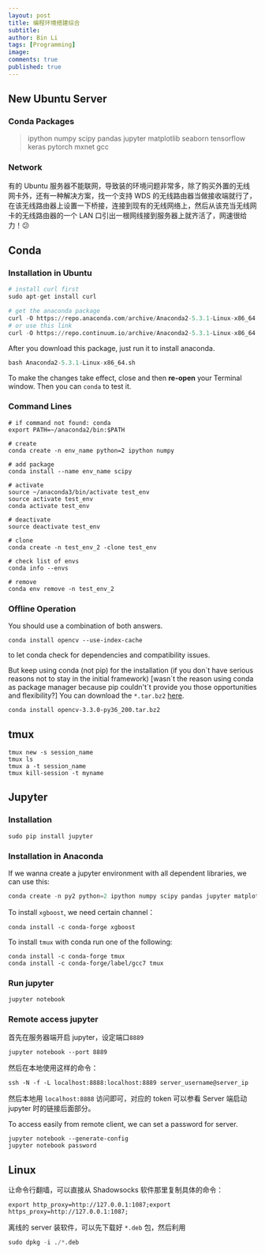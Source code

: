 ```yaml
---
layout: post
title: 编程环境搭建综合
subtitle:
author: Bin Li
tags: [Programming]
image: 
comments: true
published: true
---
```


## New Ubuntu Server
### Conda Packages
> ipython numpy scipy pandas jupyter matplotlib seaborn tensorflow keras pytorch mxnet gcc

### Network
有的 Ubuntu 服务器不能联网，导致装的环境问题非常多，除了购买外置的无线网卡外，还有一种解决方案，找一个支持 WDS 的无线路由器当做接收端就行了，在该无线路由器上设置一下桥接，连接到现有的无线网络上，然后从该充当无线网卡的无线路由器的一个 LAN 口引出一根网线接到服务器上就齐活了，网速很给力！😕

## Conda
### Installation in Ubuntu
```python
# install curl first
sudo apt-get install curl

# get the anaconda package
curl -O https://repo.anaconda.com/archive/Anaconda2-5.3.1-Linux-x86_64.sh
# or use this link
curl -O https://repo.continuum.io/archive/Anaconda2-5.3.1-Linux-x86_64.sh
```

After you download this package, just run it to install anaconda.

```python
bash Anaconda2-5.3.1-Linux-x86_64.sh
```

To make the changes take effect, close and then **re-open** your Terminal window. Then you can `conda` to test it.

### Command Lines

```
# if command not found: conda
export PATH=~/anaconda2/bin:$PATH

# create
conda create -n env_name python=2 ipython numpy

# add package
conda install --name env_name scipy

# activate
source ~/anaconda3/bin/activate test_env
source activate test_env
conda activate test_env

# deactivate
source deactivate test_env

# clone
conda create -n test_env_2 -clone test_env

# check list of envs
conda info --envs

# remove
conda env remove -n test_env_2
```

### Offline Operation
You should use a combination of both answers.
```shell
conda install opencv --use-index-cache
```
to let conda check for dependencies and compatibility issues.

But keep using conda (not pip) for the installation (if you don´t have serious reasons not to stay in the initial framework) [wasn´t the reason using conda as package manager because pip couldn't´t provide you those opportunities and flexibility?] You can download the `*.tar.bz2` [here](https://anaconda.org/anaconda/repo).
```
conda install opencv-3.3.0-py36_200.tar.bz2
```

## tmux
```
tmux new -s session_name
tmux ls
tmux a -t session_name
tmux kill-session -t myname
```

## Jupyter
### Installation
```
sudo pip install jupyter
```

### Installation in Anaconda
If we wanna create a jupyter environment with all dependent libraries, we can use this:

```python
conda create -n py2 python=2 ipython numpy scipy pandas jupyter matplotlib seaborn 
```

To install `xgboost`, we need certain channel：
```shell
conda install -c conda-forge xgboost 
```

To install `tmux` with conda run one of the following:
```shell
conda install -c conda-forge tmux 
conda install -c conda-forge/label/gcc7 tmux 
```

### Run jupyter
```
jupyter notebook
```

### Remote access jupyter

首先在服务器端开启 jupyter，设定端口`8889`
```
jupyter notebook --port 8889
```

然后在本地使用这样的命令：
```
ssh -N -f -L localhost:8888:localhost:8889 server_username@server_ip
```

然后本地用 `localhost:8888` 访问即可，对应的 token 可以参看 Server 端启动 jupyter 时的链接后面部分。

To access easily from remote client, we can set a password for server.

```shell
jupyter notebook --generate-config
jupyter notebook password
```
## Linux
让命令行翻墙，可以直接从 Shadowsocks 软件那里复制具体的命令：
```shell
export http_proxy=http://127.0.0.1:1087;export https_proxy=http://127.0.0.1:1087;
```

离线的 server 装软件，可以先下载好 `*.deb` 包，然后利用
```python
sudo dpkg -i ./*.deb
```
